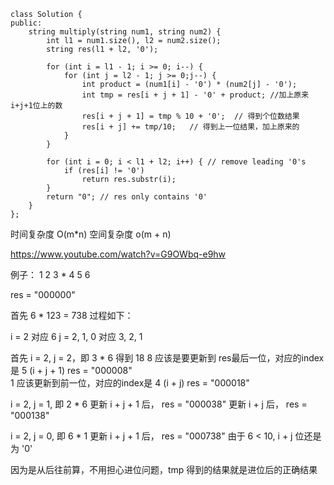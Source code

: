 ```
class Solution {
public:
    string multiply(string num1, string num2) {
        int l1 = num1.size(), l2 = num2.size();
        string res(l1 + l2, '0');
        
        for (int i = l1 - 1; i >= 0; i--) {
            for (int j = l2 - 1; j >= 0;j--) {
                int product = (num1[i] - '0') * (num2[j] - '0');
                int tmp = res[i + j + 1] - '0' + product; //加上原来 i+j+1位上的数
                res[i + j + 1] = tmp % 10 + '0';  // 得到个位数结果
                res[i + j] += tmp/10;   // 得到上一位结果，加上原来的
            }
        }
        
        for (int i = 0; i < l1 + l2; i++) { // remove leading '0's
            if (res[i] != '0')
                return res.substr(i);
        }
        return "0"; // res only contains '0'
    }
};
```

时间复杂度 O(m*n)
空间复杂度 o(m + n)

https://www.youtube.com/watch?v=G9OWbq-e9hw

例子：
 1 2 3
*
 4 5 6

res = "000000"

 首先 6 * 123 = 738
过程如下：

i = 2   对应 6
j = 2, 1, 0 对应 3, 2, 1

首先 i = 2, j = 2，即 3 * 6
得到 18
8 应该是要更新到 res最后一位，对应的index是 5 (i + j + 1)
res = "000008"  
1 应该更新到前一位，对应的index是 4 (i + j)
res = "000018" 

i = 2, j = 1, 即 2 * 6
更新 i + j + 1 后， res = "000038"
更新 i + j 后， res = "000138"

i = 2, j = 0, 即 6 * 1
更新 i + j + 1 后， res = "000738"
由于 6 < 10, i + j 位还是为 '0'

因为是从后往前算，不用担心进位问题，tmp 得到的结果就是进位后的正确结果
